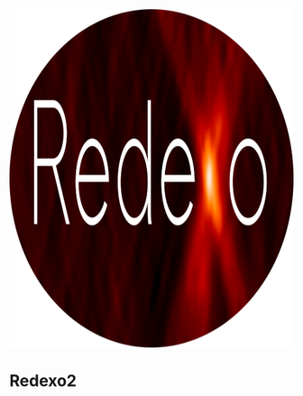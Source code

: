 <img src="https://github.com/aspolanski/redexo/blob/main/redexo_logo.png" width="600" height="600" />

# Redexo2
